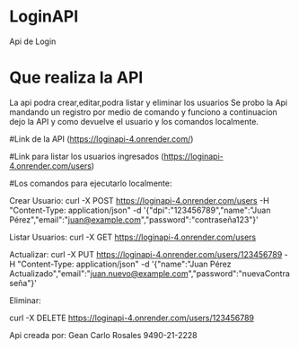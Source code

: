 # LoginAPI
Api de Login

# Que realiza la API
La api podra crear,editar,podra listar y eliminar los usuarios Se probo la Api mandando un registro por medio de comando y funciono a continuacion dejo la API y como devuelve el usuario y los comandos localmente.

#Link de la API (https://loginapi-4.onrender.com/)

#Link para listar los usuarios ingresados (https://loginapi-4.onrender.com/users)

#Los comandos para ejecutarlo localmente:

Crear Usuario:
curl -X POST https://loginapi-4.onrender.com/users -H "Content-Type: application/json" -d '{"dpi":"123456789","name":"Juan Pérez","email":"juan@example.com","password":"contraseña123"}'

Listar Usuarios:
curl -X GET https://loginapi-4.onrender.com/users

Actualizar:
curl -X PUT https://loginapi-4.onrender.com/users/123456789 -H "Content-Type: application/json" -d '{"name":"Juan Pérez Actualizado","email":"juan.nuevo@example.com","password":"nuevaContraseña"}'

Eliminar:

curl -X DELETE https://loginapi-4.onrender.com/users/123456789

Api creada por: Gean Carlo Rosales 9490-21-2228
